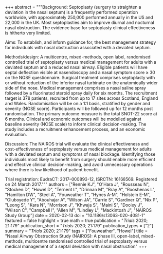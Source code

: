 +++
abstract = """Background: Septoplasty (surgery to straighten a deviation in the nasal septum) is a frequently performed operation worldwide, with approximately 250,000 performed annually in the US and 22,000 in the UK. Most septoplasties aim to improve diurnal and nocturnal nasal obstruction. The evidence base for septoplasty clinical effectiveness is hitherto very limited.

Aims: To establish, and inform guidance for, the best management strategy for individuals with nasal obstruction associated with a deviated septum.

Methods/design: A multicentre, mixed-methods, open label, randomised controlled trial of septoplasty versus medical management for adults with a deviated septum and a reduced nasal airway. Eligible patients will have septal deflection visible at nasendoscopy and a nasal symptom score ≥ 30 on the NOSE questionnaire. Surgical treatment comprises septoplasty with or without reduction of the inferior nasal turbinate on the anatomically wider side of the nose. Medical management comprises a nasal saline spray followed by a fluorinated steroid spray daily for six months. The recruitment target is 378 patients, recruited from up to 17 sites across Scotland, England and Wales. Randomisation will be on a 1:1 basis, stratified by gender and severity (NOSE score). Participants will be followed up for 12 months post randomisation. The primary outcome measure is the total SNOT-22 score at 6 months. Clinical and economic outcomes will be modelled against baseline severity (NOSE scale) to inform clinical decision-making. The study includes a recruitment enhancement process, and an economic evaluation.

Discussion: The NAIROS trial will evaluate the clinical effectiveness and cost-effectiveness of septoplasty versus medical management for adults with a deviated septum and symptoms of nasal blockage. Identifying those individuals most likely to benefit from surgery should enable more efficient and effective clinical decision-making, and avoid unnecessary operations where there is low likelihood of patient benefit.

Trial registration: EudraCT: 2017–000893-12, ISRCTN: 16168569. Registered on 24 March 2017."""
authors = ["Rennie KJ", "O'Hara J", "Rousseau N", "Stocken D", "Howel D", "Ternent L", "Drinnan M", "Bray A", "Rooshenas L", "Hamilton DW", "Steel A", "Fouweather T", "Hynes A-M", "Holstein E-M", "Oluboyede Y", "Abouhajar A", "Wilson JA", "Carrie S", "Gardiner Q", "Nix P", "Leong S", "Kara N", "Morrison J", "Khwaja S", "Maini S", "Dooley J", "Wilson C", "Campbell I", "Allen M", "Lindley L", "Mackintosh J", "NAIROS Study Group"]
date = 2020-02-13
doi = "10.1186/s13063-020-4081-1"
featured = false
highlight = true
math = true
publication = "*Trials* 2020; 21:179"
publication_short = "*Trials* 2020; 21:179"
publication_types = ["2"]
summary = "*Trials* 2020; 21:179"
tags = ["Fouweather", "Howel"]
title = "Nasal Airway Obstruction Study (NAIROS): A phase III, open-label, mixed-methods, multicentre randomised controlled trial of septoplasty versus medical management of a septal deviation with nasal obstruction"
+++
